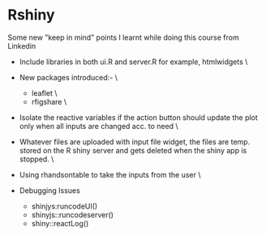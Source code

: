 # Rshiny


Some new "keep in mind" points I learnt while doing this course from Linkedin


- Include libraries in both ui.R and server.R for example, htmlwidgets \

- New packages introduced:- \
  - leaflet \
  - rfigshare \

- Isolate the reactive variables if the action button should update the plot only when all inputs are changed acc. to need \

- Whatever files are uploaded with input file widget, the files are temp. stored on the R shiny server and gets deleted when the shiny app is stopped. \

- Using rhandsontable to take the inputs from the user \

- Debugging Issues
   - shinjys:runcodeUI()
   - shinyjs::runcodeserver()
   - shiny::reactLog() 
